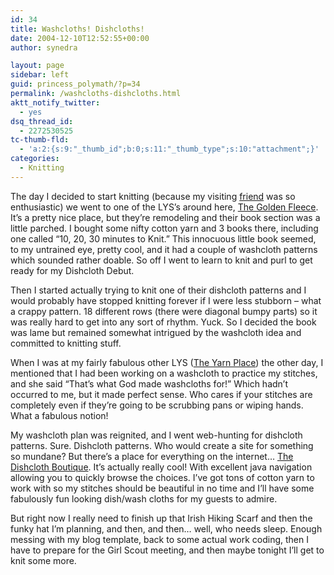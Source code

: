```yaml
---
id: 34
title: Washcloths! Dishcloths!
date: 2004-12-10T12:52:55+00:00
author: synedra

layout: page
sidebar: left
guid: princess_polymath/?p=34
permalink: /washcloths-dishcloths.html
aktt_notify_twitter:
  - yes
dsq_thread_id:
  - 2272530525
tc-thumb-fld:
  - 'a:2:{s:9:"_thumb_id";b:0;s:11:"_thumb_type";s:10:"attachment";}'
categories:
  - Knitting
---
```

The day I decided to start knitting (because my visiting [friend](http://fickleknitterfiend.blogspot.com) was so enthusiastic) we went to one of the LYS&#8217;s around here, [The Golden Fleece](http://thegoldenfleece.com). It&#8217;s a pretty nice place, but they&#8217;re remodeling and their book section was a little parched. I bought some nifty cotton yarn and 3 books there, including one called &#8220;10, 20, 30 minutes to Knit.&#8221; This innocuous little book seemed, to my untrained eye, pretty cool, and it had a couple of washcloth patterns which sounded rather doable. So off I went to learn to knit and purl to get ready for my Dishcloth Debut.
  
Then I started actually trying to knit one of their dishcloth patterns and I would probably have stopped knitting forever if I were less stubborn &#8211; what a crappy pattern. 18 different rows (there were diagonal bumpy parts) so it was really hard to get into any sort of rhythm. Yuck. So I decided the book was lame but remained somewhat intrigued by the washcloth idea and committed to knitting stuff.
  
When I was at my fairly fabulous other LYS ([The Yarn Place](http://www.theyarnplace.com)) the other day, I mentioned that I had been working on a washcloth to practice my stitches, and she said &#8220;That&#8217;s what God made washcloths for!&#8221; Which hadn&#8217;t occurred to me, but it made perfect sense. Who cares if your stitches are completely even if they&#8217;re going to be scrubbing pans or wiping hands. What a fabulous notion!
  
My washcloth plan was reignited, and I went web-hunting for dishcloth patterns. Sure. Dishcloth patterns. Who would create a site for something so mundane? But there&#8217;s a place for everything on the internet&#8230; [The Dishcloth Boutique](http://www.jimsyldesign.com/~dishbout/kpatterns/knitting.html). It&#8217;s actually really cool! With excellent java navigation allowing you to quickly browse the choices. I&#8217;ve got tons of cotton yarn to work with so my stitches should be beautiful in no time and I&#8217;ll have some fabulously fun looking dish/wash cloths for my guests to admire.
  
But right now I really need to finish up that Irish Hiking Scarf and then the funky hat I&#8217;m planning, and then, and then&#8230; well, who needs sleep. Enough messing with my blog template, back to some actual work coding, then I have to prepare for the Girl Scout meeting, and then maybe tonight I&#8217;ll get to knit some more.